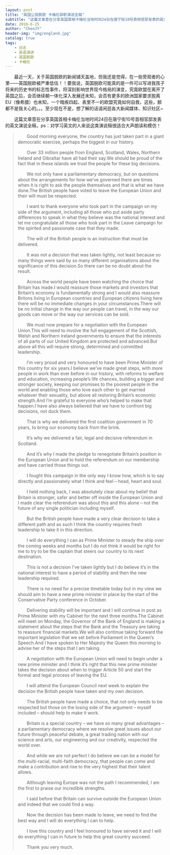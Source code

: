 ```yaml
---
layout: post
title: "英国公投脱欧 卡梅伦辞职演说全稿"
subtitle: "这篇文章意在分享英国首相卡梅伦当地时间24日在唐宁街10号首相官邸发表的英文演说全稿，ps：对学习英文的人来说这类演说稿很适合大声朗读和模仿！"
date: 2016-6-25
author: "ChenJY"
header-img: "img/england.jpg"
catalog: true
tags: 
    - 日志
    - 英语演讲
    - 英国脱欧
    - 卡梅伦
---
```


　　最近一天，关于英国脱欧的新闻铺天盖地，但我还是觉得，在一些旁观者的心里——英国脱欧被严重低估！！要我说，英国脱欧可能真的是一件可以写进我孩子将来的历史书的标志性事件，将深刻影响世界现今格局的演变，究竟欧盟在离开了英国之后，会否继续朝一体化深入发展还未知，会否有更多的欧洲国家要求脱离EU（像希腊）也未知，一个暗疾四起、表里不一的欧盟究竟如何自救，这些，额都不是我关心的。。。至少现在不是，想了解的话请闲逛各大新闻媒体、知识社区~

　　这篇文章意在分享英国首相卡梅伦当地时间24日在唐宁街10号首相官邸发表的英文演说全稿，ps：对学习英文的人来说这类演说稿很适合大声朗读和模仿！

>　　Good morning everyone, the country has just taken part in a giant democratic exercise, perhaps the biggest in our history.
>
>　　Over 33 million people from England, Scotland, Wales, Northern Ireland and Gibraltar have all had their say.We should be proud of the fact that in these islands we trust the people for these big decisions.
>
>　　We not only have a parliamentary democracy, but on questions about the arrangements for how we’ve governed there are times when it is right to ask the people themselves and that is what we have done.The British people have voted to leave the European Union and their will must be respected.
>
>　　I want to thank everyone who took part in the campaign on my side of the argument, including all those who put aside party differences to speak in what they believe was the national interest and let me congratulate all those who took part in the Leave campaign for the spirited and passionate case that they made.
>
>　　The will of the British people is an instruction that must be delivered.
>
>　　It was not a decision that was taken lightly, not least because so many things were said by so many different organisations about the significance of this decision.So there can be no doubt about the result.
>
>　　Across the world people have been watching the choice that Britain has made.I would reassure those markets and investors that Britain’s economy is fundamentally strong and I would also reassure Britons living in European countries and European citizens living here there will be no immediate changes in your circumstances.There will be no initial change in the way our people can travel, in the way our goods can move or the way our services can be sold.
>
>　　We must now prepare for a negotiation with the European Union.This will need to involve the full engagement of the Scottish, Welsh and Northern Ireland governments to ensure that the interests of all parts of our United Kingdom are protected and advanced.But above all this will require strong, determined and committed leadership.
>
>　　I’m very proud and very honoured to have been Prime Minister of this country for six years.I believe we’ve made great steps, with more people in work than ever before in our history, with reforms to welfare and education, increasing people’s life chances, building a bigger and stronger society, keeping our promises to the poorest people in the world and enabling those who love each other to get married whatever their sexuality, but above all restoring Britain’s economic strength.And I’m grateful to everyone who’s helped to make that happen.I have also always believed that we have to confront big decisions, not duck them.
>
>　　That is why we delivered the first coalition government in 70 years, to bring our economy back from the brink.
>
>　　It’s why we delivered a fair, legal and decisive referendum in Scotland.
>
>　　And it’s why I made the pledge to renegotiate Britain’s position in the European Union and to hold the referendum on our membership and have carried those things out.
>
>　　I fought this campaign in the only way I know how, which is to say directly and passionately what I think and feel – head, heart and soul.
>
>　　I held nothing back, I was absolutely clear about my belief that Britain is stronger, safer and better off inside the European Union and I made clear the referendum was about this and this alone – not the future of any single politician including myself.
>
>　　But the British people have made a very clear decision to take a different path and as such I think the country requires fresh leadership to take it in this direction.
>
>　　I will do everything I can as Prime Minister to steady the ship over the coming weeks and months but I do not think it would be right for me to try to be the captain that steers our country to its next destination.
>
>　　This is not a decision I’ve taken lightly but I do believe it’s in the national interest to have a period of stability and then the new leadership required.
>
>　　There is no need for a precise timetable today but in my view we should aim to have a new prime minister in place by the start of the Conservative Party conference in October.
>
>　　Delivering stability will be important and I will continue in post as Prime Minister with my Cabinet for the next three months.The Cabinet will meet on Monday, the Governor of the Bank of England is making a statement about the steps that the Bank and the Treasury are taking to reassure financial markets.We will also continue taking forward the important legislation that we set before Parliament in the Queen’s Speech.And I have spoken to Her Majesty the Queen this morning to advise her of the steps that I am taking.
>
>　　A negotiation with the European Union will need to begin under a new prime minister and I think it’s right that this new prime minister takes the decision about when to trigger Article 50 and start the formal and legal process of leaving the EU.
>
>　　I will attend the European Council next week to explain the decision the British people have taken and my own decision.
>
>　　The British people have made a choice, that not only needs to be respected but those on the losing side of the argument – myself included – should help to make it work.
>
>　　Britain is a special country – we have so many great advantages – a parliamentary democracy where we resolve great issues about our future through peaceful debate, a great trading nation with our science and arts, our engineering and our creativity, respected the world over.
>
>　　And while we are not perfect I do believe we can be a model for the multi-racial, multi-faith democracy, that people can come and make a contribution and rise to the very highest that their talent allows.
>
>　　Although leaving Europe was not the path I recommended, I am the first to praise our incredible strengths.
>
>　　I said before that Britain can survive outside the European Union and indeed that we could find a way.
>
>　　Now the decision has been made to leave, we need to find the best way and I will do everything I can to help.
>
>　　I love this country and I feel honoured to have served it and I will do everything I can in future to help this great country succeed.
>
>　　Thank you very much.